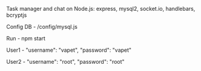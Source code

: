 Task manager and chat on Node.js: express, mysql2, socket.io, handlebars, bcryptjs

Config DB - /config/mysql.js

Run - npm start

User1 - "username": "vapet", "password": "vapet"

User2 - "username": "root", "password": "root"

